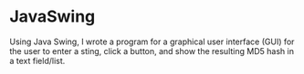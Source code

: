 # JavaSwing

Using Java Swing, I wrote a program for a graphical user interface (GUI) for the user to enter a sting, click a button, and show the resulting MD5 hash in a text field/list.
